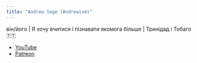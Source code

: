 ```yaml
---
title: "Andrew Sage (Andrewism)"
---
```


він/його |  Я хочу вчитися і пізнавати якомога більше | Тринідад і Тобаго 🇹🇹

- [YouTube](https://www.youtube.com/@Andrewism/)
- [Patreon](https://www.patreon.com/c/saintdrew)

